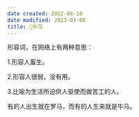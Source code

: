 ```yaml
---
date created: 2022-08-10
date modified: 2023-03-08
title: 🐤牛马
---
```


形容词，在网络上有两种意思：

1.形容人畜生。

2.形容人很弱，没有用。

3.比喻为生活所迫供人驱使而做苦工的人。

有的人出生就在罗马，而有的人生来就是牛马。
